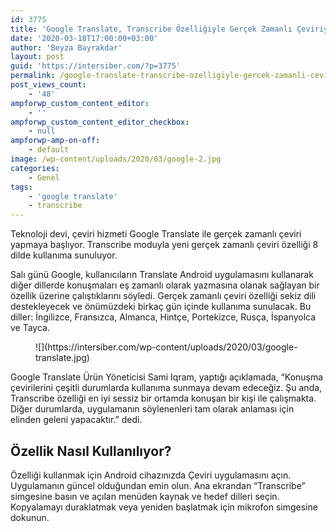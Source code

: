 ```yaml
---
id: 3775
title: 'Google Translate, Transcribe Özelliğiyle Gerçek Zamanlı Çeviriye Başlıyor'
date: '2020-03-18T17:00:00+03:00'
author: 'Beyza Bayrakdar'
layout: post
guid: 'https://intersiber.com/?p=3775'
permalink: /google-translate-transcribe-ozelligiyle-gercek-zamanli-ceviriye-basliyor/
post_views_count:
    - '48'
ampforwp_custom_content_editor:
    - ''
ampforwp_custom_content_editor_checkbox:
    - null
ampforwp-amp-on-off:
    - default
image: /wp-content/uploads/2020/03/google-2.jpg
categories:
    - Genel
tags:
    - 'google translate'
    - transcribe
---
```


Teknoloji devi, çeviri hizmeti Google Translate ile gerçek zamanlı çeviri yapmaya başlıyor. Transcribe moduyla yeni gerçek zamanlı çeviri özelliği 8 dilde kullanıma sunuluyor.

Salı günü Google, kullanıcıların Translate Android uygulamasını kullanarak diğer dillerde konuşmaları eş zamanlı olarak yazmasına olanak sağlayan bir özellik üzerine çalıştıklarını söyledi. Gerçek zamanlı çeviri özelliği sekiz dili destekleyecek ve önümüzdeki birkaç gün içinde kullanıma sunulacak. Bu diller: İngilizce, Fransızca, Almanca, Hintçe, Portekizce, Rusça, İspanyolca ve Tayca.

<figure class="wp-block-image size-full">![](https://intersiber.com/wp-content/uploads/2020/03/google-translate.jpg)</figure>Google Translate Ürün Yöneticisi Sami Iqram, yaptığı açıklamada, “Konuşma çevirilerini çeşitli durumlarda kullanıma sunmaya devam edeceğiz. Şu anda, Transcribe özelliği en iyi sessiz bir ortamda konuşan bir kişi ile çalışmakta. Diğer durumlarda, uygulamanın söylenenleri tam olarak anlaması için elinden geleni yapacaktır.” dedi.

## Özellik Nasıl Kullanılıyor?

Özelliği kullanmak için Android cihazınızda Çeviri uygulamasını açın. Uygulamanın güncel olduğundan emin olun. Ana ekrandan “Transcribe” simgesine basın ve açılan menüden kaynak ve hedef dilleri seçin. Kopyalamayı duraklatmak veya yeniden başlatmak için mikrofon simgesine dokunun.